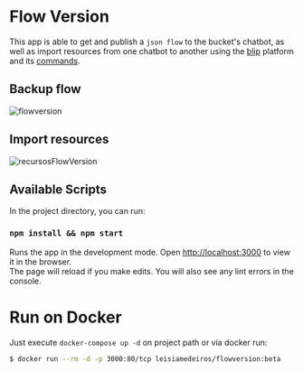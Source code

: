 # Flow Version

This app is able to get and publish a `json flow` to the bucket's chatbot, as well as import resources from one chatbot to another using the [blip](https://portal.blip.ai/) platform and its [commands](https://docs.blip.ai/#commands).

## Backup flow

![flowversion](https://user-images.githubusercontent.com/10652534/122388081-e95fe100-cf45-11eb-9071-c068cf32d06b.gif)

## Import resources

![recursosFlowVersion](https://user-images.githubusercontent.com/10652534/122320605-e094ee00-cef8-11eb-93e3-c607f47da9d3.gif)

## Available Scripts

In the project directory, you can run:

### `npm install && npm start`

Runs the app in the development mode. Open [http://localhost:3000](http://localhost:3000) to view it in the browser.\
The page will reload if you make edits. You will also see any lint errors in the console.

# Run on Docker

Just execute `docker-compose up -d` on project path or via docker run:

```bash
$ docker run --rm -d -p 3000:80/tcp leisiamedeiros/flowversion:beta
```
